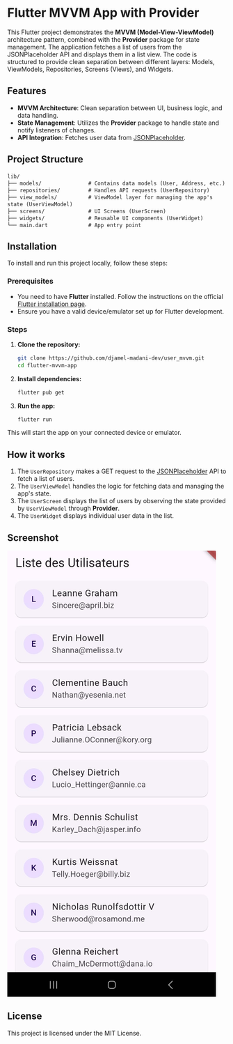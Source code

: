 # Flutter MVVM App with Provider

This Flutter project demonstrates the **MVVM (Model-View-ViewModel)** architecture pattern, combined with the **Provider** package for state management. The application fetches a list of users from the JSONPlaceholder API and displays them in a list view. The code is structured to provide clean separation between different layers: Models, ViewModels, Repositories, Screens (Views), and Widgets.

## Features

- **MVVM Architecture**: Clean separation between UI, business logic, and data handling.
- **State Management**: Utilizes the **Provider** package to handle state and notify listeners of changes.
- **API Integration**: Fetches user data from [JSONPlaceholder](https://jsonplaceholder.typicode.com/users).

## Project Structure

```
lib/
├── models/               # Contains data models (User, Address, etc.)
├── repositories/         # Handles API requests (UserRepository)
├── view_models/          # ViewModel layer for managing the app's state (UserViewModel)
├── screens/              # UI Screens (UserScreen)
├── widgets/              # Reusable UI components (UserWidget)
└── main.dart             # App entry point
```

## Installation

To install and run this project locally, follow these steps:

### Prerequisites

- You need to have **Flutter** installed. Follow the instructions on the official [Flutter installation page](https://flutter.dev/docs/get-started/install).
- Ensure you have a valid device/emulator set up for Flutter development.

### Steps

1. **Clone the repository:**

   ```bash
   git clone https://github.com/djamel-madani-dev/user_mvvm.git
   cd flutter-mvvm-app
   ```

2. **Install dependencies:**

   ```bash
   flutter pub get
   ```

3. **Run the app:**
   ```bash
   flutter run
   ```

This will start the app on your connected device or emulator.

## How it works

1. The `UserRepository` makes a GET request to the [JSONPlaceholder](https://jsonplaceholder.typicode.com/users) API to fetch a list of users.
2. The `UserViewModel` handles the logic for fetching data and managing the app's state.
3. The `UserScreen` displays the list of users by observing the state provided by `UserViewModel` through **Provider**.
4. The `UserWidget` displays individual user data in the list.

## Screenshot

![Screenshot](screenshot.png)

## License

This project is licensed under the MIT License.
